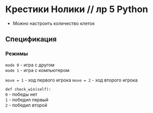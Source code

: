 # Крестики Нолики // лр 5 Python
- Можно настроить количество клеток


## Спецификация
### Режимы
`mode 0` - игра с другом  
`mode 1` - игра с компьютером

`move = 1` - ход первого игрока
`move = 2` - ход второго игрока


`def check_win(self):`  
`0` - победы нет  
`1` - победил первый  
`2` - победил второй  